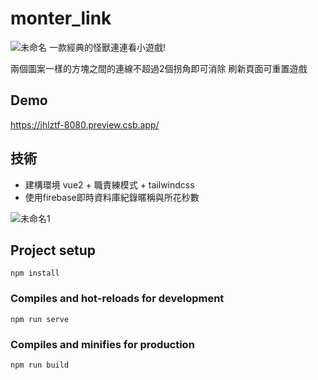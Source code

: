 # monter_link
![未命名](https://user-images.githubusercontent.com/60773919/189019075-e0a8e659-9af7-49ca-8af0-0ed9cc65ba06.png)
一款經典的怪獸連連看小遊戲!

兩個圖案一樣的方塊之間的連線不超過2個拐角即可消除
刷新頁面可重置遊戲

## Demo
https://jhlztf-8080.preview.csb.app/


## 技術
- 建構環境 vue2 + 職責練模式 + tailwindcss
- 使用firebase即時資料庫紀錄暱稱與所花秒數


![未命名1](https://user-images.githubusercontent.com/60773919/189019511-7fc0283e-d904-47de-ba2f-d007f7c9ab55.png)

## Project setup
```
npm install
```

### Compiles and hot-reloads for development
```
npm run serve
```

### Compiles and minifies for production
```
npm run build
``` 


